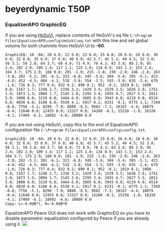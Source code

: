 # beyerdynamic T50P
### EqualizerAPO GraphicEQ
If you are using [HeSuVi](https://sourceforge.net/projects/hesuvi/), replace contents of HeSuVi's eq file `C:\Program Files\EqualizerAPO\config\HeSuVi\eq.txt` with this line and set global volume for both channels from HeSuVi UI to **-60**.
```
GraphicEQ: 10 -84; 20 6.0; 22 6.0; 23 6.0; 25 6.0; 26 6.0; 28 6.0; 30 6.0; 32 6.0; 35 6.0; 37 6.0; 40 6.0; 42 5.7; 45 5.2; 49 4.5; 52 3.8; 56 3.1; 59 2.8; 64 3.7; 68 4.9; 73 4.9; 78 4.3; 83 3.8; 89 2.9; 95 2.4; 102 2.0; 109 1.4; 117 1.1; 125 1.0; 134 0.9; 143 1.3; 153 2.4; 164 3.7; 175 2.9; 188 0.8; 201 -1.0; 215 -1.8; 230 -2.0; 246 -2.6; 263 -3.8; 282 -5.2; 301 -6.1; 323 -6.0; 345 -5.6; 369 -5.4; 395 -5.1; 423 -4.8; 452 -4.5; 484 -4.1; 518 -3.8; 554 -3.5; 593 -3.0; 635 -2.4; 679 -1.6; 726 0.3; 777 0.4; 832 0.2; 890 0.1; 952 -0.1; 1019 0.1; 1090 0.8; 1167 1.7; 1248 2.7; 1336 3.2; 1429 3.4; 1529 3.5; 1636 2.8; 1751 1.9; 1873 1.5; 2004 1.7; 2145 2.6; 2295 3.4; 2455 4.7; 2627 5.5; 2811 5.9; 3008 6.0; 3219 6.0; 3444 6.0; 3685 6.0; 3943 6.0; 4219 6.0; 4514 6.0; 4830 6.0; 5168 6.0; 5530 4.1; 5917 0.2; 6331 -0.1; 6775 1.1; 7249 -0.6; 7756 -5.1; 8299 -7.9; 8880 -8.5; 9502 -7.3; 10167 -4.4; 10879 -0.4; 11640 0.0; 12455 0.0; 13327 0.0; 14260 -0.1; 15258 -1.8; 16326 -4.1; 17469 -6.1; 18692 -4.8; 20000 0.0
```
If you are not using HeSuVi, copy this to the end of EqualizerAPO configuration file `C:\Program Files\EqualizerAPO\config\config.txt`.
```
GraphicEQ: 10 -84; 20 6.0; 22 6.0; 23 6.0; 25 6.0; 26 6.0; 28 6.0; 30 6.0; 32 6.0; 35 6.0; 37 6.0; 40 6.0; 42 5.7; 45 5.2; 49 4.5; 52 3.8; 56 3.1; 59 2.8; 64 3.7; 68 4.9; 73 4.9; 78 4.3; 83 3.8; 89 2.9; 95 2.4; 102 2.0; 109 1.4; 117 1.1; 125 1.0; 134 0.9; 143 1.3; 153 2.4; 164 3.7; 175 2.9; 188 0.8; 201 -1.0; 215 -1.8; 230 -2.0; 246 -2.6; 263 -3.8; 282 -5.2; 301 -6.1; 323 -6.0; 345 -5.6; 369 -5.4; 395 -5.1; 423 -4.8; 452 -4.5; 484 -4.1; 518 -3.8; 554 -3.5; 593 -3.0; 635 -2.4; 679 -1.6; 726 0.3; 777 0.4; 832 0.2; 890 0.1; 952 -0.1; 1019 0.1; 1090 0.8; 1167 1.7; 1248 2.7; 1336 3.2; 1429 3.4; 1529 3.5; 1636 2.8; 1751 1.9; 1873 1.5; 2004 1.7; 2145 2.6; 2295 3.4; 2455 4.7; 2627 5.5; 2811 5.9; 3008 6.0; 3219 6.0; 3444 6.0; 3685 6.0; 3943 6.0; 4219 6.0; 4514 6.0; 4830 6.0; 5168 6.0; 5530 4.1; 5917 0.2; 6331 -0.1; 6775 1.1; 7249 -0.6; 7756 -5.1; 8299 -7.9; 8880 -8.5; 9502 -7.3; 10167 -4.4; 10879 -0.4; 11640 0.0; 12455 0.0; 13327 0.0; 14260 -0.1; 15258 -1.8; 16326 -4.1; 17469 -6.1; 18692 -4.8; 20000 0.0
Copy: L=-6.0dB*l, R=-6.0dB*R
```
EqualizerAPO Peace GUI does not work with GraphicEQ so you have to disable parametric equalization configured by Peace if you are already using it.
![](https://raw.githubusercontent.com/jaakkopasanen/AutoEq/master/results/Sonoma%20Model%20One/headphoncecom/onear/beyerdynamic%20T50P/beyerdynamic%20T50P.png)
